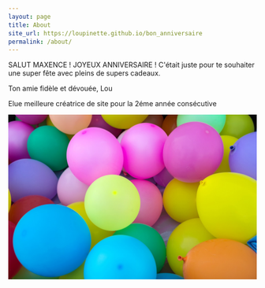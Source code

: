 ```yaml
---
layout: page
title: About
site_url: https://loupinette.github.io/bon_anniversaire
permalink: /about/
---
```


SALUT MAXENCE ! JOYEUX ANNIVERSAIRE ! C'était juste pour te souhaiter une super fête avec pleins de supers cadeaux.

Ton amie fidèle et dévouée, Lou

Elue meilleure créatrice de site pour la 2éme année consécutive




![desballonscolorésYOUHOU](assets/balloons-1869790_1280.jpg)
